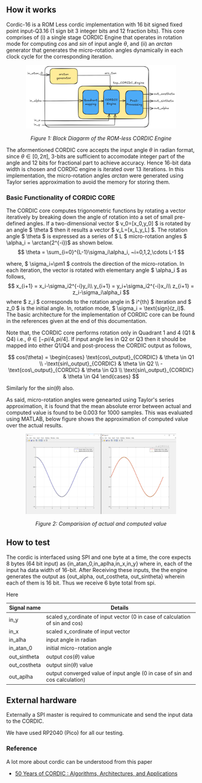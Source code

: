 <!---

This file is used to generate your project datasheet. Please fill in the information below and delete any unused
sections.

You can also include images in this folder and reference them in the markdown. Each image must be less than
512 kb in size, and the combined size of all images must be less than 1 MB.
-->

## How it works
Cordic-16 is a ROM Less cordic implementation with 16 bit signed fixed point input-Q3.16  (1 sign bit 3 integer bits and 12 fraction bits). This core comprises of (i) a single stage CORDIC Engine that operates in rotation mode for computing $cos$ and $sin$ of input angle $\theta$, and (ii) an $arctan$ generator that generates the micro-rotation angles dynamically in each clock cycle for the corresponding iteration.

<p align="center">
  <img src="Block_Diagram.png" alt="Block Diagarm of the ROM-less CORDIC Engine" width="400"/>
</p>
<p align="center"><em>Figure 1: Block Diagarm of the ROM-less CORDIC Engine</em></p>
   
The aformentioned CORDIC core accepts the input angle $\theta$ in radian format, since $\theta \in [0, 2\pi]$, 3-bits are sufficient to accomodate integer part of the angle and 12 bits for fractional part to achieve accuracy. Hence 16-bit data width is chosen and CORDIC engine is iterated over 13 iterations. In this implementation, the micro-rotation angles $arctan$ were generated using Taylor series approximation to avoid the memory for storing them.

### Basic Functionality of CORDIC CORE

The CORDIC core computes trigonometric functions by rotating a vector iteratively by breaking down the angle of rotation into a set of small pre-defined angles. If a two-dimensional vector $ v_0=[x_0,y_0] $ is rotated by an angle $ \theta $ then it results a vector $ v_L=[x_L,y_L] $. The rotation angle $ \theta $ is expressed as a series of $ L $ micro-rotation angles $ \alpha_i = \arctan(2^{-i})$ as shown below.
$$ \theta = \sum_{i=0}^{L-1}\sigma_i\alpha_i, ~i=0,1,2,\cdots L-1 $$
	
where, $ \sigma_i=\pm1 $ controls the direction of the micro-rotation. In each iteration, the vector is rotated with elementary angle $ \alpha_i $ as follows, 
$$ 
	x_{i+1} = x_i-\sigma_i2^{-i}y_i\\
	y_{i+1} = y_i+\sigma_i2^{-i}x_i\\
	z_{i+1} = z_i-\sigma_i\alpha_i
$$
where $ z_i $ corresponds to the rotation angle in $ i^{th} $ iteration and $ z_0 $ is the initial angle. In, rotation mode, $ \sigma_i = \text{sign}(z_i)$. The basic architecture for the implementation of CORDIC core can be found in the references given at the end of this documentation.

Note that, the CORDIC core performs rotation only in Quadrant 1 and 4 (Q1 & Q4) i.e., $\theta \in [-pi/4 , pi/4]$. If input angle lies in Q2 or Q3 then it should be mapped into either Q1/Q4 and post-process the CORDIC output as follows,

$$
cos(\theta) =
\begin{cases}
  \text{cos\_output}_{CORDIC} & \theta \in Q1 \\
  -\text{sin\_output}_{CORDIC} & \theta \in Q2 \\
  -\text{cos\_output}_{CORDIC} & \theta \in Q3 \\
  \text{sin\_output}_{CORDIC} & \theta \in Q4
\end{cases}
$$

Similarly for the $sin(\theta)$ also.

As said, micro-rotation angles were genearted using Taylor's series approximation, it is found that the mean absolute error between actual and computed value is found to be $0.003$ for $1000$ samples. This was evaluated using MATLAB, below figure shows the approximation of computed value over the actual results.

<p align="center">
  <img src="MATLAB_comparison_result.png" alt="Comparision of actual and computed value" width="400"/>
</p>
<p align="center"><em>Figure 2: Comparision of actual and computed value</em></p>

## How to test

The cordic is interfaced using SPI and one byte at a time, the core expects 8 bytes (64 bit input) as {in_atan_0,in_aplha,in_x,in_y} where in, each of the input ha data width of 16-bit. After Receiving these inputs, the the engine generates the output as {out_alpha, out_costheta, out_sintheta} wherein each of them is 16 bit. Thus we receive 6 byte total from spi.

Here 


|  Signal name           | Details      |
|------------------------|------------  |
|     in_y               | scaled y_cordinate of input vector (0 in case of calculation of sin and cos)|
|     in_x               | scaled x_cordinate of input vector          |
|     in_alha           | input angle in radian            |
|     in_atan_0          | initial micro-rotation angle             |
|     out_sintheta       | output $cos(\theta)$ value             |
|     out_costheta       | output $sin(\theta)$ value             |
|     out_aplha          | output converged value of input angle (0 in case of sin and cos calculation)             |


## External hardware

Externally a SPI master is required to communicate and send the input data to the CORDIC.

We have used RP2040 (Pico) for all our testing.


### Reference 

A lot more about cordic can be understood from this paper 
 * [50 Years of CORDIC : Algorithms, Architectures, and Applications](https://ieeexplore.ieee.org/document/5089431)
